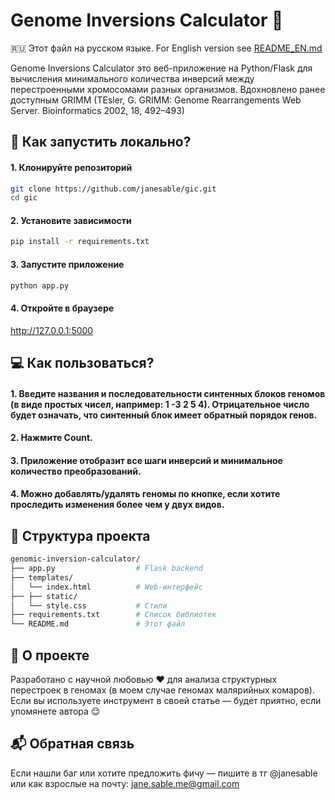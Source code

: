 # Genome Inversions Calculator 🧬
🇷🇺 Этот файл на русском языке. For English version see [README_EN.md](./README_EN.md)

Genome Inversions Calculator это веб-приложение на Python/Flask для вычисления минимального количества инверсий между перестроенными хромосомами разных организмов. Вдохновлено ранее доступным GRIMM (TEsler, G. GRIMM: Genome Rearrangements Web Server. Bioinformatics 2002, 18, 492–493)

## 🚀 Как запустить локально?
#### 1. Клонируйте репозиторий
```bash
git clone https://github.com/janesable/gic.git
cd gic
```
#### 2. Установите зависимости
```bash
pip install -r requirements.txt
```
#### 3. Запустите приложение
```bash
python app.py
```
#### 4. Откройте в браузере
http://127.0.0.1:5000

## 💻 Как пользоваться?
#### 1. Введите названия и последовательности синтенных блоков геномов (в виде простых чисел, например: 1 -3 2 5 4). Отрицательное число будет означать, что синтенный блок имеет обратный порядок генов.
#### 2. Нажмите Count.
#### 3. Приложение отобразит все шаги инверсий и минимальное количество преобразований.
#### 4. Можно добавлять/удалять геномы по кнопке, если хотите проследить изменения более чем у двух видов.

## 📁 Структура проекта
```bash
genomic-inversion-calculator/
├── app.py                  # Flask backend
├── templates/
│   └── index.html          # Web-интерфейс
├── ├── static/
│   └── style.css           # Стили
├── requirements.txt        # Список библиотек
└── README.md               # Этот файл
```

## 🧠 О проекте
Разработано с научной любовью ❤️ для анализа структурных перестроек в геномах (в моем случае геномах малярийных комаров).
Если вы используете инструмент в своей статье — будет приятно, если упомянете автора 😌

## 📬 Обратная связь
Если нашли баг или хотите предложить фичу — пишите в тг @janesable или как взрослые на почту: jane.sable.me@gmail.com
